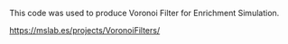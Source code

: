 This code was used to produce Voronoi Filter for Enrichment Simulation.

https://mslab.es/projects/VoronoiFilters/
